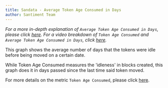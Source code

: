 ```yaml
---
title: Sandata - Average Token Age Consumed in Days
author: Santiment Team
---
```


*For a more in-depth explanation of `Average Token Age Consumed in
Days`, please click*
[*here*](https://community.santiment.net/t/average-token-age-consumed-in-days/411/2)*.
For a video breakdown of `Token Age Consumed` and `Average Token Age
Consumed in Days`, click*
[*here*](https://drive.google.com/file/d/1Hhg7kYyqxpGfQ_OJqgZfFxzIVN3m4MKQ/view?usp=sharing)*.*


This graph shows the average number of days that the tokens were idle
before being moved on a certain date.

While Token Age Consumed measures the 'idleness' in blocks created, this
graph does it in days passed since the last time said token moved.


For more details on the metric `Token Age Consumed`, please click
[here](/sandata/metrics/token-age-consumed).

